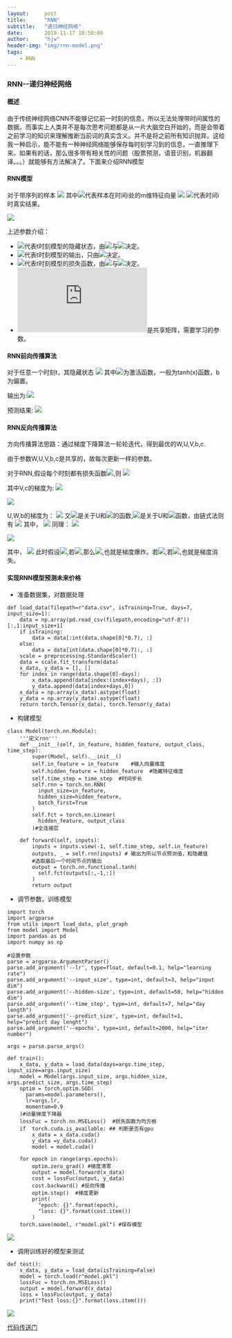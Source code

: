 ```yaml
---
layout:     post
title:      "RNN"
subtitle:   "递归神经网络"
date:       2019-11-17 18:50:00
author:     "hjw"
header-img: "img/rnn-model.png"
tags:
    - RNN
---
```


### RNN--递归神经网络

#### 概述

由于传统神经网络CNN不能够记忆前一时刻的信息，所以无法处理带时间属性的数据。而事实上人类并不是每次思考问题都是从一片大脑空白开始的，而是会带着之前学习的知识来理解推断当前词的真实含义。并不是将之前所有知识抛弃。这给我一种启示，能不能有一种神经网络能够保存每时刻学习到的信息，一直推理下来。如果有的话，那么很多带有相关性的问题（股票预测，语音识别，机器翻译。。。）就能够有方法解决了。下面来介绍RNN模型

#### RNN模型

对于带序列的样本
![](http://latex.codecogs.com/gif.latex?X={(x^(1),y^(1)),(x^(2),y^(2),...,x^(n),y^(n))})
其中![](http://latex.codecogs.com/gif.latex?x^(i))代表样本在时间i处的m维特征向量
![](http://latex.codecogs.com/gif.latex?$x^(i)={x_1^(i),x_2^(i),...,x_m^(i)}$)
![](http://latex.codecogs.com/gif.latex?$y^(i)$)代表时间i时真实结果。

![](/img/rnn-model.png)

上述参数介绍：

+ ![](http://latex.codecogs.com/gif.latex?$h^(t)$)代表t时刻模型的隐藏状态，由![](http://latex.codecogs.com/gif.latex?$h^(t-1)$)与![](http://latex.codecogs.com/gif.latex?$x^(t)$)决定。
+ ![](http://latex.codecogs.com/gif.latex?$o^(t)$)代表t时刻模型的输出，只由![](http://latex.codecogs.com/gif.latex?$h^(t)$)决定。
+ ![](http://latex.codecogs.com/gif.latex?$L^(t)$)代表t时刻模型的损失函数，由![](http://latex.codecogs.com/gif.latex?$y^(t)$)与![](http://latex.codecogs.com/gif.latex?$o^(t)$)决定。
+ ![](http://latex.codecogs.com/gif.latex?$W$,$V$,$U$)是共享矩阵，需要学习的参数。

#### RNN前向传播算法

对于任意一个时刻t，其隐藏状态
<img src="http://latex.codecogs.com/gif.latex?h^(t)=\sigma (Wh^(t-1)+Ux^(t)+b)">
其中![](http://latex.codecogs.com/gif.latex?$\sigma$)为激活函数，一般为tanh(x)函数，b为偏置。

输出为:![](http://latex.codecogs.com/gif.latex?$o^(t)=Vh^(t)+c$)

预测结果: ![](http://latex.codecogs.com/gif.latex?$y^(t)=softmax(o^(t))$)

#### RNN反向传播算法

方向传播算法思路：通过梯度下降算法一轮轮迭代，得到最优的W,U,V,b,c.

由于参数W,U,V,b,c是共享的，故每次更新一样的参数。

对于RNN,假设每个时刻都有损失函数![](http://latex.codecogs.com/gif.latex?$L^(t)=-y^(t)log(y^(t))$),则
![](http://latex.codecogs.com/gif.latex?L=\sum_{t=1}^{T}{L^(t)}=\sum_{t=1}^{T}{-y^(t)log(y^(t))})

其中V,c的梯度为:
<img src="http://latex.codecogs.com/gif.latex?{{\partial{L}}\over{\partial c}}=\sum_{t=1}^{T} {{\partial{L^(t)}}\over {\partial c}}=\sum_{t=1}^{T} {{\partial{L^(t)}}\over{\partial{y^(t)}}}{{\partial{y^(t)}}\over{\partial{c}}}">


<img src="http://latex.codecogs.com/gif.latex?{\partial{L}\over{\partial{V}}}=\sum_{t=1}^{T}{{\partial{L^(t)}}\over{\partial{V}}}=\sum_{t=1}^{T}{{\partial{L^(t)}}\over{\partial{y^(t)}}}{{\partial{y^(t)}\over{\partial{o^(t)}}}}{{\partial{o^(t)}}\over{\partial{V}}}">

U,W,b的梯度为：
<img src="http://latex.codecogs.com/gif.latex?
{{\partial{L}}\over{\partial{U}}}=\sum{{\partial{L^(t)}}\over{y^(t)}}{{\partial{y^(t)}}\over{\partial{o^(t)}}}{{\partial{o^(t)}}\over{{\partial{h^(t)}}}}{{\partial{h^(t)}}\over{\partial{U}}}
">
又![](http://latex.codecogs.com/gif.latex?$h^(t)$)是关于U和![](http://latex.codecogs.com/gif.latex?$h^(t-1)$)的函数,![](http://latex.codecogs.com/gif.latex?$h^(t-1)$)是关于U和![](http://latex.codecogs.com/gif.latex?$h^(t-2)$)函数，由链式法则有
<img src="http://latex.codecogs.com/gif.latex?$$
{{\partial{L}}\over{\partial{U}}}=\sum_{t=1}^{T} \sum_{k=1}^{t}{{\partial{L^(t)}}\over{y^(t)}}{{\partial{y^(t)}}\over{\partial{o^(t)}}}{{\partial{o^(t)}}\over{{\partial{h^(t)}}}}{{\partial{h^(t)}}\over{\partial{h^(k)}}}{{\partial{h(k)}\over{\partial{U}}}}
$$">
其中，
<img src="http://latex.codecogs.com/gif.latex?$$
{{\partial{h(t)}}\over{\partial{h(k)}}}=\prod_{i=k+1}^{t}{{\partial{h(i)}}\over{{\partial{h(i-1)}}}}
$$">
同理：
<img src="http://latex.codecogs.com/gif.latex?$$
{{\partial{L}}\over{\partial{W}}}=\sum_{t=1}^{T} \sum_{k=1}^{t}{{\partial{L^(t)}}\over{y^(t)}}{{\partial{y^(t)}}\over{\partial{o^(t)}}}{{\partial{o^(t)}}\over{{\partial{h^(t)}}}}{{\partial{h^(t)}}\over{\partial{h^(k)}}}{{\partial{h(k)}\over{\partial{W}}}}
$$">

<img src="http://latex.codecogs.com/gif.latex?$$
{{\partial{L}}\over{\partial{b}}}=\sum_{t=1}^{T} \sum_{k=1}^{t}{{\partial{L^(t)}}\over{y^(t)}}{{\partial{y^(t)}}\over{\partial{o^(t)}}}{{\partial{o^(t)}}\over{{\partial{h^(t)}}}}{{\partial{h^(t)}}\over{\partial{h^(k)}}}{{\partial{h(k)}\over{\partial{b}}}}
$$">

其中，
<img src="http://latex.codecogs.com/gif.latex?$$
{{\partial{h(t)}}\over{\partial{h(k)}}}=\prod_{i=k+1}^{t}{{\partial{h(i)}}\over{{\partial{h(i-1)}}}}
$$">
此时假设<img src="http://latex.codecogs.com/gif.latex?$ \zeta ={{\partial{h(i)}}\over{{\partial{h(i-1)}}}}$">,若<img src="http://latex.codecogs.com/gif.latex?$\zeta>1$,$t-k \to \infty$">,那么<img src="http://latex.codecogs.com/gif.latex?$\zeta^{t-k}\to\infty$">,也就是梯度爆炸。若<img src="http://latex.codecogs.com/gif.latex?$ \zeta ={{\partial{h(i)}}\over{{\partial{h(i-1)}}}}$">,若<img src="http://latex.codecogs.com/gif.latex?$\zeta<1$,$t-k \to \infty$,那么$\zeta^{t-k}\to0$">,也就是梯度消失。

#### 实现RNN模型预测未来价格

+ 准备数据集，对数据处理

```
def load_data(filepath=r"data.csv", isTraining=True, days=7, input_size=1):
    data = np.array(pd.read_csv(filepath,encoding="utf-8"))[:,1:input_size+1]
    if isTraining:
        data = data[:int(data.shape[0]*0.7), :]
    else:
        data = data[int(data.shape[0]*0.7):, :]
    scale = preprocessing.StandardScaler()
    data = scale.fit_transform(data)
    x_data, y_data = [], []
    for index in range(data.shape[0]-days):
        x_data.append(data[index:(index+days), :])
        y_data.append(data[index+days,0])
    x_data = np.array(x_data).astype(float)
    y_data = np.array(y_data).astype(float)
    return torch.Tensor(x_data), torch.Tensor(y_data)
```

+ 构建模型

```
class Model(torch.nn.Module):
    '''定义rnn'''
    def __init__(self, in_feature, hidden_feature, output_class, time_step):
        super(Model, self).__init__()
        self.in_feature = in_feature    #输入向量维度
        self.hidden_feature = hidden_feature  #隐藏特征维度
        self.time_step = time_step  #时间步长
        self.rnn = torch.nn.RNN(
          input_size=in_feature,
          hidden_size=hidden_feature,
          batch_first=True 
        )
        self.fct = torch.nn.Linear(
          hidden_feature, output_class
        )#全连接层

    def forward(self, inputs):
        inputs = inputs.view(-1, self.time_step, self.in_feature)
        outputs, _ = self.rnn(inputs) # 输出为所以节点预测值，和隐藏值
        #选取最后一个时间节点的输出
        output = torch.nn.functional.tanh(
          self.fct(outputs[:,-1,:])
        )
        return output
```

+ 调节参数，训练模型

```
import torch
import argparse
from utils import load_data, plot_graph
from model import Model
import pandas as pd 
import numpy as np 

#设置参数
parse = argparse.ArgumentParser()
parse.add_argument('--lr', type=float, default=0.1, help="learning rate")
parse.add_argument('--input_size', type=int, default=3, help="input dim")
parse.add_argument('--hidden-size', type=int, default=50, help="hidden dim")
parse.add_argument('--time_step', type=int, default=7, help="day length")
parse.add_argument('--predict_size', type=int, default=1, help="predict day lenght")
parse.add_argument('--epochs', type=int, default=2000, help="iter number")

args = parse.parse_args()

def train():
    x_data, y_data = load_data(days=args.time_step, input_size=args.input_size)
    model = Model(args.input_size, args.hidden_size, args.predict_size, args.time_step)
    optim = torch.optim.SGD(
      params=model.parameters(),
      lr=args.lr,
      momentum=0.9
    )#动量梯度下降器
    lossFuc = torch.nn.MSELoss()  #损失函数为均方根
    if  torch.cuda.is_available: ## 判断是否有gpu
        x_data = x_data.cuda()
        y_data =y_data.cuda()
        model = model.cuda()

    for epoch in range(args.epochs):
        optim.zero_grad() #梯度清零
        output = model.forward(x_data)
        cost = lossFuc(output, y_data)
        cost.backward() #反向传播
        optim.step()  #梯度更新
        print(
          "epoch: {}".format(epoch),
          "loss: {}".format(cost.item())
        )
    torch.save(model, r"model.pkl") #保存模型
```

![](/img/rnn-res.png)

+ 调用训练好的模型来测试

```
def test():
    x_data, y_data = load_data(isTraining=False)
    model = torch.load(r"model.pkl")
    lossFuc = torch.nn.MSELoss()
    output = model.forward(x_data)
    loss = lossFuc(output, y_data)
    print("Test loss:{}".format(loss.item()))
```

![](/img/rnn-test.png)

[代码传送门]( https://github.com/MorningForest/RNN )